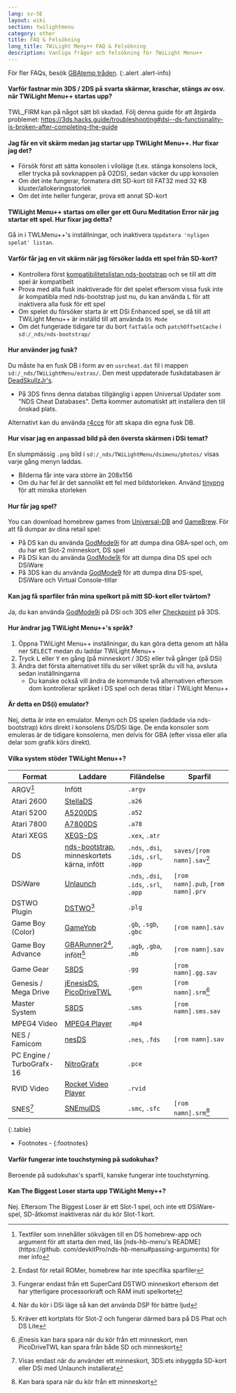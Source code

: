 ```yaml
---
lang: sv-SE
layout: wiki
section: twilightmenu
category: other
title: FAQ & Felsökning
long_title: TWiLight Meny++ FAQ & Felsökning
description: Vanliga frågor och felsökning för TWiLight Menu++
---
```


För fler FAQs, besök [GBAtemp tråden](https://gbatemp.net/threads/ds-i-3ds-twilight-menu-gui-for-ds-i-games-and-ds-i-menu-replacement.472200/).
{:.alert .alert-info}

#### Varför fastnar min 3DS / 2DS på svarta skärmar, kraschar, stängs av osv. när TWiLight Menu++ startas upp?
TWL_FIRM kan på något sätt bli skadad. Följ denna guide för att åtgärda problemet: <https://3ds.hacks.guide/troubleshooting#dsi--ds-functionality-is-broken-after-completing-the-guide>

#### Jag får en vit skärm medan jag startar upp TWiLight Menu++. Hur fixar jag det?
- Försök först att sätta konsolen i viloläge (t.ex. stänga konsolens lock, eller trycka på sovknappen på O2DS), sedan väcker du upp konsolen
- Om det inte fungerar, formatera ditt SD-kort till FAT32 med 32 KB kluster/allokeringsstorlek
- Om det inte heller fungerar, prova ett annat SD-kort

#### TWiLight Menu++ startas om eller ger ett Guru Meditation Error när jag startar ett spel. Hur fixar jag detta?
Gå in i TWLMenu++'s inställningar, och inaktivera `Uppdatera 'nyligen spelat' listan`.

#### Varför får jag en vit skärm när jag försöker ladda ett spel från SD-kort?
- Kontrollera först [kompatibilitetslistan nds-bootstrap](https://docs.google.com/spreadsheets/d/1LRTkXOUXraTMjg1eedz_f7b5jiuyMv2x6e_jY_nyHSc/htmlview#gid=0) och se till att ditt spel är kompatibelt
- Prova med alla fusk inaktiverade för det spelet eftersom vissa fusk inte är kompatibla med nds-bootstrap just nu, du kan använda <kbd class="l">L</kbd> för att inaktivera alla fusk för ett spel
- Om spelet du försöker starta är ett DSi Enhanced spel, se då till att TWiLight Menu++ är inställd till att använda `DS Mode`
- Om det fungerade tidigare tar du bort `fatTable` och `patchOffsetCache` i `sd:/_nds/nds-bootstrap/`

#### Hur använder jag fusk?
Du måste ha en fusk DB i form av en `usrcheat.dat` fil i mappen `sd:/_nds/TWiLightMenu/extras/`. Den mest uppdaterade fuskdatabasen är [DeadSkullzJr's](https://gbatemp.net/threads/deadskullzjrs-flashcart-cheat-databases.488711/).
- På 3DS finns denna databas tillgänglig i appen Universal Updater som "NDS Cheat Databases". Detta kommer automatiskt att installera den till önskad plats.

Alternativt kan du använda [r4cce](http://hp.vector.co.jp/authors/VA013928/soft_en.html) för att skapa din egna fusk DB.

#### Hur visar jag en anpassad bild på den översta skärmen i DSi temat?
En slumpmässig `.png` bild i `sd:/_nds/TWiLightMenu/dsimenu/photos/` visas varje gång menyn laddas.

- Bilderna får inte vara större än 208x156
- Om du har fel är det sannolikt ett fel med bildstorleken. Använd [tinypng](https://tinypng.com) för att minska storleken

#### Hur får jag spel?
You can download homebrew games from [Universal-DB](https://db.universal-team.net/ds) and [GameBrew](https://www.gamebrew.org/wiki/List_of_all_DS_homebrew#Games). För att få dumpar av dina retail spel:
- På DS kan du använda [GodMode9i](https://github.com/DS-Homebrew/GodMode9i/releases) för att dumpa dina GBA-spel och, om du har ett Slot-2 minneskort, DS spel
- På DSi kan du använda [GodMode9i](https://github.com/DS-Homebrew/GodMode9i/releases) för att dumpa dina DS spel och DSiWare
- På 3DS kan du använda [GodMode9](https://github.com/d0k3/GodMode9/releases) för att dumpa dina DS-spel, DSiWare och Virtual Console-titlar

#### Kan jag få sparfiler från mina spelkort på mitt SD-kort eller tvärtom?
Ja, du kan använda [GodMode9i](https://github.com/DS-Homebrew/GodMode9i/releases) på DSi och 3DS eller [Checkpoint](https://github.com/FlagBrew/Checkpoint/releases) på 3DS.

#### Hur ändrar jag TWiLight Menu++'s språk?
1. Öppna TWiLight Menu++ inställningar, du kan göra detta genom att hålla ner <kbd>SELECT</kbd> medan du laddar TWiLight Menu++
1. Tryck <kbd class="l">L</kbd> eller <kbd class="face">Y</kbd> en gång (på minneskort / 3DS) eller två gånger (på DSi)
1. Ändra det första alternativet tills du ser vilket språk du vill ha, avsluta sedan inställningarna
   - Du kanske också vill ändra de kommande två alternativen eftersom dom kontrollerar språket i DS spel och deras titlar i TWiLight Menu++

#### Är detta en DS(i) emulator?
Nej, detta är inte en emulator. Menyn och DS spelen (laddade via nds-bootstrap) körs direkt i konsolens DS/DSi läge. De enda konsoler som emuleras är de tidigare konsolerna, men delvis för GBA (efter vissa eller alla delar som grafik körs direkt).

#### Vilka system stöder TWiLight Menu++?

| Format                    | Laddare                                             | Filändelse                             | Sparfil                            |
| ------------------------- | --------------------------------------------------- | -------------------------------------- | ---------------------------------- |
| ARGV[^1]                  | Infött                                              | `.argv`                                |                                    |
| Atari 2600                | [StellaDS][stellads]                                | `.a26`                                 |                                    |
| Atari 5200                | [A5200DS][a5200ds]                                  | `.a52`                                 |                                    |
| Atari 7800                | [A7800DS][a7800ds]                                  | `.a78`                                 |                                    |
| Atari XEGS                | [XEGS-DS][xegs-ds]                                  | `.xex`, `.atr`                         |                                    |
| DS                        | [nds-bootstrap][ndsbs], minneskortets kärna, infött | `.nds`, `.dsi`, `.ids`, `.srl`, `.app` | `saves/[rom namn].sav`[^2]         |
| DSiWare                   | [Unlaunch][unlaunch]                                | `.nds`, `.dsi`, `.ids`, `.srl`, `.app` | `[rom namn].pub`, `[rom namn].prv` |
| DSTWO Plugin              | [DSTWO][dstwo][^3]                                  | `.plg`                                 |                                    |
| Game Boy (Color)          | [GameYob][gameyob]                                  | `.gb`, `.sgb`, `.gbc`                  | `[rom namn].sav`                   |
| Game Boy Advance          | [GBARunner2][gbarunner2][^4], infött[^5]            | `.agb`, `.gba`, `.mb`                  | `[rom namn].sav`                   |
| Game Gear                 | [S8DS][s8ds]                                        | `.gg`                                  | `[rom namn].gg.sav`                |
| Genesis / Mega Drive      | [jEnesisDS][jenesis], [PicoDriveTWL][pdtwl]         | `.gen`                                 | `[rom namn].srm`[^6]               |
| Master System             | [S8DS][s8ds]                                        | `.sms`                                 | `[rom namn].sms.sav`               |
| MPEG4 Video               | [MPEG4 Player][mpeg4player]                         | `.mp4`                                 |                                    |
| NES / Famicom             | [nesDS][nesds]                                      | `.nes`, `.fds`                         | `[rom namn].sav`                   |
| PC Engine / TurboGrafx-16 | [NitroGrafx][nitrografx]                            | `.pce`                                 |                                    |
| RVID Video                | [Rocket Video Player][rvidplayer]                   | `.rvid`                                |                                    |
| SNES[^7]                  | [SNEmulDS][snemulds]                                | `.smc`, `.sfc`                         | `[rom namn].srm`[^8]               |
{:.table}

- Footnotes -
{:footnotes}

#### Varför fungerar inte touchstyrning på sudokuhax?
Beroende på sudokuhax's sparfil, kanske fungerar inte touchstyrning.

#### Kan The Biggest Loser starta upp TWiLight Meny++?
Nej. Eftersom The Biggest Loser är ett Slot-1 spel, och inte ett DSiWare-spel, SD-åtkomst inaktiveras när du kör Slot-1 kort.

[^1]: Textfiler som innehåller sökvägen till en DS homebrew-app och argument för att starta den med, läs [nds-hb-menu's README](https://github. com/devkitPro/nds-hb-menu#passing-arguments) för mer info
[^2]: Endast för retail ROMer, homebrew har inte specifika sparfiler
[^3]: Fungerar endast från ett SuperCard DSTWO minneskort eftersom det har ytterligare processorkraft och RAM inuti spelkortet
[^4]: När du kör i DSi läge så kan det använda DSP för bättre ljud
[^5]: Kräver ett kortplats för Slot-2 och fungerar därmed bara på DS Phat och DS Lite
[^6]: jEnesis kan bara spara när du kör från ett minneskort, men PicoDriveTWL kan spara från både SD och minneskort
[^7]: Visas endast när du använder ett minneskort, 3DS:ets inbyggda SD-kort eller DSi med Unlaunch installerat
[^8]: Kan bara spara när du kör från ett minneskort

[a5200ds]: https://github.com/wavemotion-dave/A5200DS
[a7800ds]: https://github.com/wavemotion-dave/A7800DS
[dstwo]: http://eng.supercard.sc
[gameyob]: https://github.com/Drenn1/GameYob
[gbarunner2]: https://github.com/Gericom/GBARunner2
[jenesis]: https://www.gamebrew.org/wiki/JEnesisDS
[mpeg4player]: https://gbatemp.net/threads/544095
[ndsbs]: https://github.com/DS-Homebrew/nds-bootstrap
[nesds]: https://github.com/DS-Homebrew/NesDS
[nitrografx]: https://www.gamebrew.org/wiki/NitroGrafx
[pdtwl]: https://github.com/DS-Homebrew/PicoDriveTWL
[rvidplayer]: https://gbatemp.net/threads/539163
[s8ds]: https://www.gamebrew.org/wiki/S8DS
[snemulds]: https://www.gamebrew.org/wiki/SNEmulDS
[stellads]: https://github.com/wavemotion-dave/StellaDS
[unlaunch]: https://problemkaputt.de/unlaunch.htm
[xegs-ds]: https://github.com/wavemotion-dave/XEGS-DS

